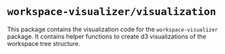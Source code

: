 # `workspace-visualizer/visualization`

This package contains the visualization code for the `workspace-visualizer` package. It contains helper functions
to create d3 visualizations of the workspace tree structure.
